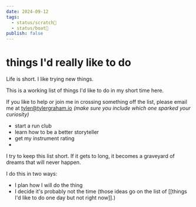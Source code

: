```yaml
---
date: 2024-09-12
tags:
  - status/scratch📝
  - status/boat🚤
publish: false
---
```

# things I'd really like to do

Life is short. I like trying new things. 

This is a working list of things I'd like to do in my short time here. 

If you like to help or join me in crossing something off the list, please email me at tyler@tylergraham.io
*(make sure you include which one sparked your curiosity)*


- start a run club
- learn how to be a better storyteller
- get my instrument rating
- 





I try to keep this list short. If it gets to long, it becomes a graveyard of dreams that will never happen. 

I do this in two ways:
- I plan how I will do the thing
- I decide it's probably not the time (those ideas go on the list of [[things I'd like to do one day but not right now]].)





